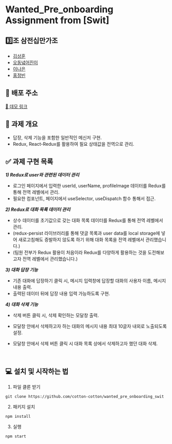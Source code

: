 # Wanted_Pre_onboarding Assignment from [Swit]

## 3️⃣조 삼전십만가조

- [김상훈](https://github.com/Ho0on)
- [오동녘어진이](https://github.com/eojine94)
- [이나은](https://github.com/cotton-cotton)
- [홍정빈](https://github.com/tohjbin2)

## 🚀 배포 주소

[🔗 데모 링크](https://pre-onboarding-ateamventures.herokuapp.com/)


## 🥑 과제 개요

- 답장, 삭제 기능을 포함한 일반적인 메신저 구현.
- Redux, React-Redux를 활용하여 필요 상태값을 전역으로 관리.

## ✅ 과제 구현 목록

**_1) Redux로 user와 관련된 데이터 관리_**

- 로그인 페이지에서 입력한 userId, userName, profileImage 데이터를 Redux를 통해 전역 레벨에서 관리.
- 필요한 컴포넌트, 페이지에서 useSelector, useDispatch 함수 통해서 접근.

**_2) Redux로 대화 목록 데이터 관리_**

- 상수 데이터를 초기값으로 갖는 대화 목록 데이터를 Redux를 통해 전역 레벨에서 관리.
- (redux-persist 라이브러리를 통해 댓글 목록과 user data를 local storage에 넣어 새로고침해도 증발하지 않도록 하기 위해 대화 목록을 전역 레벨에서 관리했습니다.)
- (팀원 전부가 Redux 활용이 처음이라 Redux를 다양하게 활용하는 것을 도전해보고자 전역 레벨에서 관리했습니다.)

**_3) 대화 답장 기능_**

- 기존 대화에 답장하기 클릭 시, 메시지 입력창에 답장할 대화의 사용자 이름, 메시지 내용 출력.
- 출력된 데이터 뒤에 답장 내용 입력 가능하도록 구현.

**_4) 대화 삭제 기능_**

- 삭제 버튼 클릭 시, 삭제 확인하는 모달창 출력.
- 모달창 안에서 삭제하고자 하는 대화의 메시지 내용 최대 10글자 내외로 노출되도록 설정.
- 모달창 안에서 삭제 버튼 클릭 시 대화 목록 상에서 삭제하고자 했던 대화 삭제.

  <br>

## 💻 설치 및 시작하는 법

1. 파일 클론 받기

```
git clone https://github.com/cotton-cotton/wanted_pre_onboarding_swit
```

2. 패키지 설치

```
npm install
```

3. 실행

```
npm start
```
